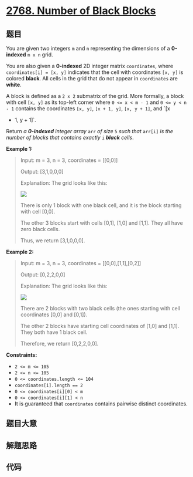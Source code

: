 # [2768. Number of Black Blocks](https://leetcode.com/problems/number-of-black-blocks/)

## 题目

You are given two integers `m` and `n` representing the dimensions of a
**0-indexed**  `m x n` grid.

You are also given a **0-indexed** 2D integer matrix `coordinates`, where
`coordinates[i] = [x, y]` indicates that the cell with coordinates `[x, y]` is
colored **black**. All cells in the grid that do not appear in `coordinates`
are **white**.

A block is defined as a `2 x 2` submatrix of the grid. More formally, a block
with cell `[x, y]` as its top-left corner where `0 <= x < m - 1` and `0 <= y <
n - 1` contains the coordinates `[x, y]`, `[x + 1, y]`, `[x, y + 1]`, and `[x
+ 1, y + 1]`.

Return _a **0-indexed** integer array_ `arr` _of size_ `5` _such that_
`arr[i]` _is the number of blocks that contains exactly_ `i` _**black**
cells_.



**Example 1:**

> Input: m = 3, n = 3, coordinates = [[0,0]]
> 
> Output: [3,1,0,0,0]
> 
> Explanation: The grid looks like this:
> 
> ![](https://assets.leetcode.com/uploads/2023/06/18/screen-shot-2023-06-18-at-44656-am.png)
> 
> There is only 1 block with one black cell, and it is the block starting with cell [0,0].
> 
> The other 3 blocks start with cells [0,1], [1,0] and [1,1]. They all have zero black cells. 
> 
> Thus, we return [3,1,0,0,0]. 

**Example 2:**

> Input: m = 3, n = 3, coordinates = [[0,0],[1,1],[0,2]]
> 
> Output: [0,2,2,0,0]
> 
> Explanation: The grid looks like this:
> 
> ![](https://assets.leetcode.com/uploads/2023/06/18/screen-shot-2023-06-18-at-45018-am.png)
> 
> There are 2 blocks with two black cells (the ones starting with cell coordinates [0,0] and [0,1]).
> 
> The other 2 blocks have starting cell coordinates of [1,0] and [1,1]. They both have 1 black cell.
> 
> Therefore, we return [0,2,2,0,0].

**Constraints:**

  * `2 <= m <= 105`
  * `2 <= n <= 105`
  * `0 <= coordinates.length <= 104`
  * `coordinates[i].length == 2`
  * `0 <= coordinates[i][0] < m`
  * `0 <= coordinates[i][1] < n`
  * It is guaranteed that `coordinates` contains pairwise distinct coordinates.


## 题目大意

## 解题思路

## 代码

```javascript

```


